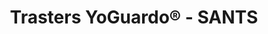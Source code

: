 ---
title: "Trasters YoGuardo® - SANTS"
url: /barcelona/trasters-yoguardo-r-sants/
shop: alquiler
---